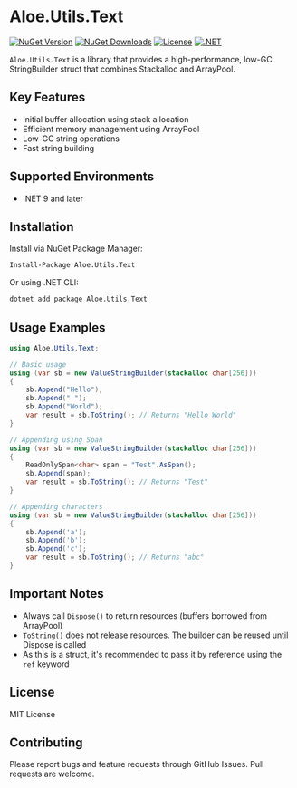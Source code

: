 # Aloe.Utils.Text

[![NuGet Version](https://img.shields.io/nuget/v/Aloe.Utils.Text.svg)](https://www.nuget.org/packages/Aloe.Utils.Text)
[![NuGet Downloads](https://img.shields.io/nuget/dt/Aloe.Utils.Text.svg)](https://www.nuget.org/packages/Aloe.Utils.Text)
[![License](https://img.shields.io/github/license/ted-sharp/aloe-utils-text.svg)](LICENSE)
[![.NET](https://img.shields.io/badge/.NET-9.0-blue.svg)](https://dotnet.microsoft.com/download/dotnet/9.0)

`Aloe.Utils.Text` is a library that provides a high-performance, low-GC StringBuilder struct that combines Stackalloc and ArrayPool.

## Key Features

* Initial buffer allocation using stack allocation
* Efficient memory management using ArrayPool
* Low-GC string operations
* Fast string building

## Supported Environments

* .NET 9 and later

## Installation

Install via NuGet Package Manager:

```cmd
Install-Package Aloe.Utils.Text
```

Or using .NET CLI:

```cmd
dotnet add package Aloe.Utils.Text
```

## Usage Examples

```csharp
using Aloe.Utils.Text;

// Basic usage
using (var sb = new ValueStringBuilder(stackalloc char[256]))
{
    sb.Append("Hello");
    sb.Append(" ");
    sb.Append("World");
    var result = sb.ToString(); // Returns "Hello World"
}

// Appending using Span
using (var sb = new ValueStringBuilder(stackalloc char[256]))
{
    ReadOnlySpan<char> span = "Test".AsSpan();
    sb.Append(span);
    var result = sb.ToString(); // Returns "Test"
}

// Appending characters
using (var sb = new ValueStringBuilder(stackalloc char[256]))
{
    sb.Append('a');
    sb.Append('b');
    sb.Append('c');
    var result = sb.ToString(); // Returns "abc"
}
```

## Important Notes

* Always call `Dispose()` to return resources (buffers borrowed from ArrayPool)
* `ToString()` does not release resources. The builder can be reused until Dispose is called
* As this is a struct, it's recommended to pass it by reference using the `ref` keyword

## License

MIT License

## Contributing

Please report bugs and feature requests through GitHub Issues. Pull requests are welcome. 